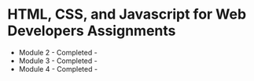 # HTML, CSS, and Javascript for Web Developers Assignments
- Module 2 - Completed -
- Module 3 - Completed -
- Module 4 - Completed -

